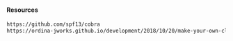 #### Resources
```html
https://github.com/spf13/cobra
https://ordina-jworks.github.io/development/2018/10/20/make-your-own-cli-with-golang-and-cobra.html
```
